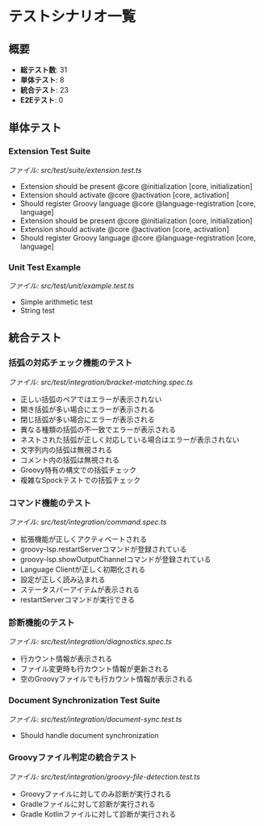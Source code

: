 # テストシナリオ一覧

## 概要

- **総テスト数**: 31
- **単体テスト**: 8
- **統合テスト**: 23
- **E2Eテスト**: 0

## 単体テスト

### Extension Test Suite
*ファイル: src/test/suite/extension.test.ts*

- Extension should be present @core @initialization [core, initialization]
- Extension should activate @core @activation [core, activation]
- Should register Groovy language @core @language-registration [core, language]
- Extension should be present @core @initialization [core, initialization]
- Extension should activate @core @activation [core, activation]
- Should register Groovy language @core @language-registration [core, language]

### Unit Test Example
*ファイル: src/test/unit/example.test.ts*

- Simple arithmetic test
- String test

## 統合テスト

### 括弧の対応チェック機能のテスト
*ファイル: src/test/integration/bracket-matching.spec.ts*

- 正しい括弧のペアではエラーが表示されない
- 開き括弧が多い場合にエラーが表示される
- 閉じ括弧が多い場合にエラーが表示される
- 異なる種類の括弧の不一致でエラーが表示される
- ネストされた括弧が正しく対応している場合はエラーが表示されない
- 文字列内の括弧は無視される
- コメント内の括弧は無視される
- Groovy特有の構文での括弧チェック
- 複雑なSpockテストでの括弧チェック

### コマンド機能のテスト
*ファイル: src/test/integration/command.spec.ts*

- 拡張機能が正しくアクティベートされる
- groovy-lsp.restartServerコマンドが登録されている
- groovy-lsp.showOutputChannelコマンドが登録されている
- Language Clientが正しく初期化される
- 設定が正しく読み込まれる
- ステータスバーアイテムが表示される
- restartServerコマンドが実行できる

### 診断機能のテスト
*ファイル: src/test/integration/diagnostics.spec.ts*

- 行カウント情報が表示される
- ファイル変更時も行カウント情報が更新される
- 空のGroovyファイルでも行カウント情報が表示される

### Document Synchronization Test Suite
*ファイル: src/test/integration/document-sync.test.ts*

- Should handle document synchronization

### Groovyファイル判定の統合テスト
*ファイル: src/test/integration/groovy-file-detection.test.ts*

- Groovyファイルに対してのみ診断が実行される
- Gradleファイルに対して診断が実行される
- Gradle Kotlinファイルに対して診断が実行される

